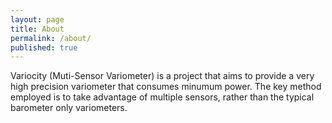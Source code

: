 ```yaml
---
layout: page
title: About
permalink: /about/
published: true
---
```


Variocity (Muti-Sensor Variometer) is a project that aims to provide a very high precision variometer that consumes minumum power. The key method employed is to take advantage of multiple sensors, rather than the typical barometer only variometers.